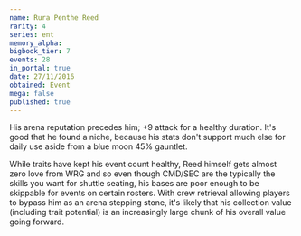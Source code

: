 ```yaml
---
name: Rura Penthe Reed
rarity: 4
series: ent
memory_alpha:
bigbook_tier: 7
events: 28
in_portal: true
date: 27/11/2016
obtained: Event
mega: false
published: true
---
```


His arena reputation precedes him; +9 attack for a healthy duration. It's good that he found a niche, because his stats don't support much else for daily use aside from a blue moon 45% gauntlet.

While traits have kept his event count healthy, Reed himself gets almost zero love from WRG and so even though CMD/SEC are the typically the skills you want for shuttle seating, his bases are poor enough to be skippable for events on certain rosters. With crew retrieval allowing players to bypass him as an arena stepping stone, it's likely that his collection value (including trait potential) is an increasingly large chunk of his overall value going forward.
